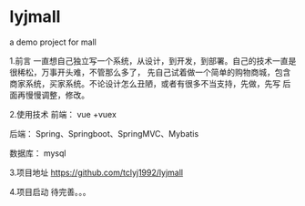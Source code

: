 # lyjmall
a demo project for mall

1.前言
  一直想自己独立写一个系统，从设计，到开发，到部署。自己的技术一直是很稀松，万事开头难，不管那么多了，
  先自己试着做一个简单的购物商城，包含商家系统，买家系统。不论设计怎么丑陋，或者有很多不当支持，先做，先写
  后面再慢慢调整，修改。
  
2.使用技术
  前端：
    vue +vuex
    
  后端：
    Spring、Springboot、SpringMVC、Mybatis 
    
  数据库：
    mysql
    
3.项目地址
  https://github.com/tclyj1992/lyjmall

4.项目启动
  待完善。。。

    
  
    
 
